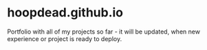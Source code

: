 # hoopdead.github.io

Portfolio with all of my projects so far - it will be updated, when new experience or project is ready to deploy.
